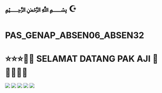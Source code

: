 # ﷽ ☪

# PAS_GENAP_ABSEN06_ABSEN32
# ⭐⭐⭐🙏🙏 SELAMAT DATANG PAK AJI 🤲🤲🌹🌹🌹

![](https://media.tenor.com/W3LLABGg6nMAAAAi/miggi-star-with-bismillah.gif)
![](https://media1.tenor.com/m/45YKzA-yEvMAAAAC/java-miggi-keybooyz.gif)
![](https://media1.tenor.com/m/fiq6HjwDKhMAAAAd/sharko-bismillah.gif)
![](https://media1.tenor.com/m/WkzkxvWOhsAAAAAC/semangat-bismillah.gif)
![](https://media1.tenor.com/m/NpsWRWnB848AAAAd/mac-os-x-childhood.gif)
